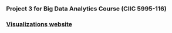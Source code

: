 ### Project 3 for Big Data Analytics Course (CIIC 5995-116)

### [Visualizations website](https://andresher.github.io/bigdata-project3/)
